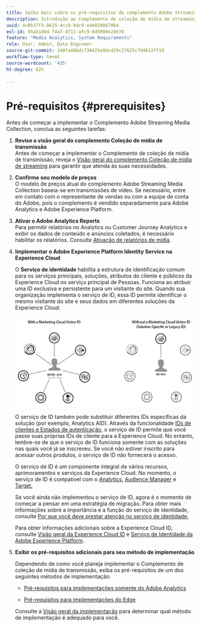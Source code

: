 ```yaml
---
title: Saiba mais sobre os pré-requisitos do complemento Adobe Streaming Media Collection
description: Introdução ao Complemento de coleção de mídia de streaming. Saiba o que é necessário para a implementação do.
uuid: 4c0b37f3-8615-4cc0-b9c9-eeb029067064
exl-id: 85ab1dbd-f4a7-4f11-afc9-8d5000e2de70
feature: "Media Analytics, System Requirements"
role: User, Admin, Data Engineer
source-git-commit: 240fa48bdc738425e04cd29c27625c7dd612ff18
workflow-type: tm+mt
source-wordcount: '435'
ht-degree: 62%

---
```


# Pré-requisitos  {#prerequisites}

Antes de começar a implementar o Complemento Adobe Streaming Media Collection, conclua as seguintes tarefas:

1. **Revise a visão geral do complemento Coleção de mídia de transmissão**<br>
Antes de começar a implementar o Complemento de coleção de mídia de transmissão, reveja o [Visão geral do complemento Coleção de mídia de streaming](/help/media-overview.md) para garantir que atenda às suas necessidades.

1. **Confirme seu modelo de preços**<br>
O modelo de preços atual do complemento Adobe Streaming Media Collection baseia-se em transmissões de vídeo. Se necessário, entre em contato com o representante de vendas ou com a equipe de conta do Adobe, pois o complemento é vendido separadamente para Adobe Analytics e Adobe Experience Platform.

1. **Ativar o Adobe Analytics Reports**<br>
Para permitir relatórios no Analytics ou Customer Journey Analytics e exibir os dados de conteúdo e anúncios coletados, é necessário habilitar os relatórios. Consulte [Ativação de relatórios de mídia](/help/reporting/media-reports-enable.md).

1. **Implementar o Adobe Experience Platform Identity Service na Experience Cloud**

   O **Serviço de identidade** habilita a estrutura de identificação comum para os serviços principais, soluções, atributos do cliente e públicos da Experience Cloud no serviço principal de Pessoas. Funciona ao atribuir uma ID exclusiva e persistente para um visitante do site. Quando sua organização implementa o serviço de ID, essa ID permite identificar o mesmo visitante do site e seus dados em diferentes soluções da Experience Cloud.

   ![Gráfico do serviço de ID](assets/mc_id_service_graphic.png)

   O serviço de ID também pode substituir diferentes IDs específicas da solução (por exemplo, Analytics AID). Através da funcionalidade [IDs de clientes e Estados de autenticação](https://experienceleague.adobe.com/docs/id-service/using/reference/authenticated-state.html?lang=pt-BR), o serviço de ID permite que você passe suas próprias IDs de cliente para a Experience Cloud. No entanto, lembre-se de que o serviço de ID funciona somente com as soluções nas quais você já se inscreveu. Se você não estiver inscrito para acessar outros produtos, o serviço de ID não fornecerá o acesso.

   O serviço de ID é um componente integral de vários recursos, aprimoramentos e serviços da Experience Cloud. No momento, o serviço de ID é compatível com o [Analytics,](https://www.adobe.com/br/marketing-cloud/web-analytics.html) [Audience Manager](https://www.adobe.com/br/marketing-cloud/data-management-platform.html) e [Target.](https://www.adobe.com/br/marketing-cloud/testing-targeting.html)

   Se você ainda não implementou o serviço de ID, agora é o momento de começar a pensar em uma estratégia de migração. Para obter mais informações sobre a importância e a função do serviço de identidade, consulte [Por que você deve prestar atenção no serviço de identidade.](https://theblog.adobe.com/why-new-adobe-marketing-cloud-id-service-should-be-on-your-radar/)

   Para obter informações adicionais sobre a Experience Cloud ID, consulte [Visão geral da Experience Cloud ID](https://experienceleague.adobe.com/docs/id-service/using/intro/overview.html?lang=pt-BR) e [Serviço de Identidade da Adobe Experience Platform](https://experienceleague.adobe.com/docs/id-service/using/home.html?lang=pt-BR).

1. **Exibir os pré-requisitos adicionais para seu método de implementação**

   Dependendo de como você planeja implementar o Complemento de coleção de mídia de transmissão, exiba os pré-requisitos de um dos seguintes métodos de implementação:

   * [Pré-requisitos para implementações somente do Adobe Analytics](/help/implementation/media-sdk/setup/prerequisites-analytics.md)

   * [Pré-requisitos para implementações do Edge](/help/implementation/edge/prerequisites-edge.md)

   Consulte a [Visão geral da implementação](/help/implementation/overview.md) para determinar qual método de implementação é adequado para você.
